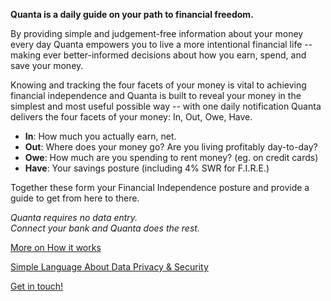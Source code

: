 **Quanta is a daily guide on your path to financial freedom.**

By providing simple and judgement-free information about your money every day Quanta empowers you to live a more intentional financial life -- making ever better-informed decisions about how you earn, spend, and save your money.

Knowing and tracking the four facets of your money is vital to achieving financial independence and Quanta is built to reveal your money in the simplest and most useful possible way -- with one daily notification Quanta delivers the four facets of your money: In, Out, Owe, Have.

* **In**: How much you actually earn, net.
* **Out**: Where does your money go? Are you living profitably day-to-day?
* **Owe**: How much are you spending to rent money? (eg. on credit cards)
* **Have**: Your savings posture (including 4% SWR for F.I.R.E.)

Together these form your Financial Independence posture and provide a guide to get from here to there.

*Quanta requires no data entry.*  
*Connect your bank and Quanta does the rest.*

[More on How it works](http://open.doc/HowQuantaWorks)

[Simple Language About Data Privacy & Security](http://open.doc/PrivacySecurity)

[Get in touch!](http://contact.us)

